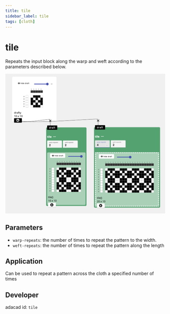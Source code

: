 ```yaml
---
title: tile
sidebar_label: tile
tags: [cloth]
---
```

# tile
Repeats the input block along the warp and weft according to the parameters described below.

![file](./img/tile.png)

## Parameters
- `warp-repeats`: the number of times to repeat the pattern to the width. 
- `weft-repeats`: the number of times to repeat the pattern along the length

## Application
Can be used to repeat a pattern across the cloth a specified number of times
## Developer
adacad id: `tile`
